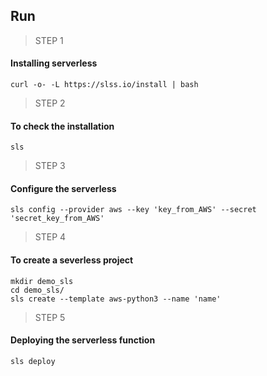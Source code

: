 ## Run
> STEP 1
#### Installing serverless

```
curl -o- -L https://slss.io/install | bash
```

> STEP 2
#### To check the installation

```
sls
```

> STEP 3
#### Configure the serverless

```
sls config --provider aws --key 'key_from_AWS' --secret 'secret_key_from_AWS'
```

> STEP 4
#### To create a severless project

```
mkdir demo_sls
cd demo_sls/
sls create --template aws-python3 --name 'name'
```

> STEP 5
#### Deploying the serverless function

```
sls deploy 
```